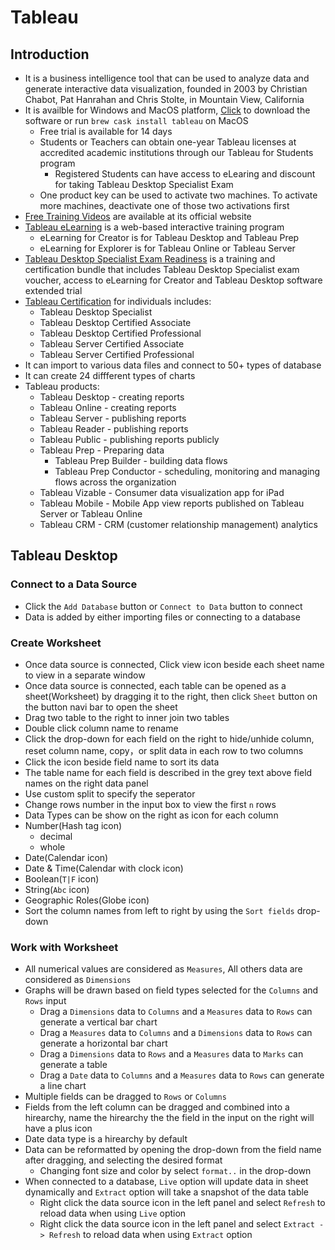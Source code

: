 # Tableau

## Introduction

- It is a business intelligence tool that can be used to analyze data and generate interactive data visualization, founded in 2003 by Christian Chabot, Pat Hanrahan and Chris Stolte, in Mountain View, California
- It is availble for Windows and MacOS platform, [Click](https://www.tableau.com/products/trial) to download the software or run `brew cask install tableau` on MacOS
  - Free trial is available for 14 days
  - Students or Teachers can obtain one-year Tableau licenses at accredited academic institutions through our Tableau for Students program
    - Registered Students can have access to eLearing and discount for taking Tableau Desktop Specialist Exam
  - One product key can be used to activate two machines. To activate more machines, deactivate one of those two activations first
- [Free Training Videos](https://www.tableau.com/learn/training/20203) are available at its official website
- [Tableau eLearning](https://www.tableau.com/learn/training/elearning) is a web-based interactive training program
  - eLearning for Creator is for Tableau Desktop and Tableau Prep
  - eLearning for Explorer is for Tableau Online or Tableau Server
- [Tableau Desktop Specialist Exam Readiness](https://www.tableau.com/learn/training/specialist-certification-prep) is a training and certification bundle that includes Tableau Desktop Specialist exam voucher, access to eLearning for Creator and Tableau Desktop software extended trial
- [Tableau Certification](https://www.tableau.com/learn/certification) for individuals includes:
  - Tableau Desktop Specialist
  - Tableau Desktop Certified Associate
  - Tableau Desktop Certified Professional
  - Tableau Server Certified Associate
  - Tableau Server Certified Professional
- It can import to various data files and connect to 50+ types of database
- It can create 24 diffferent types of charts
- Tableau products:
  - Tableau Desktop - creating reports
  - Tableau Online - creating reports
  - Tableau Server - publishing reports
  - Tableau Reader - publishing reports
  - Tableau Public - publishing reports publicly
  - Tableau Prep - Preparing data
    - Tableau Prep Builder - building data flows
    - Tableau Prep Conductor - scheduling, monitoring and managing flows across the organization
  - Tableau Vizable - Consumer data visualization app for iPad
  - Tableau Mobile - Mobile App view reports published on Tableau Server or Tableau Online
  - Tableau CRM - CRM (customer relationship management) analytics

## Tableau Desktop

### Connect to a Data Source

- Click the `Add Database` button or `Connect to Data` button to connect
- Data is added by either importing files or connecting to a database

### Create Worksheet

- Once data source is connected, Click view icon beside each sheet name to view in a separate window
- Once data source is connected, each table can be opened as a sheet(Worksheet) by dragging it to the right, then click `Sheet` button on the button navi bar to open the sheet
- Drag two table to the right to inner join two tables
- Double click column name to rename
- Click the drop-down for each field on the right to hide/unhide column, reset column name, copy，or split data in each row to two columns
- Click the icon beside field name to sort its data
- The table name for each field is described in the grey text above field names on the right data panel
- Use custom split to specify the seperator
- Change rows number in the input box to view the first `n` rows
- Data Types can be show on the right as icon for each column
- Number(Hash tag icon)
  - decimal
  - whole
- Date(Calendar icon)
- Date & Time(Calendar with clock icon)
- Boolean(`T|F` icon)
- String(`Abc` icon)
- Geographic Roles(Globe icon)
- Sort the column names from left to right by using the `Sort fields` drop-down

### Work with Worksheet

- All numerical values are considered as `Measures`, All others data are considered as `Dimensions`
- Graphs will be drawn based on field types selected for the `Columns` and `Rows` input
  - Drag a `Dimensions` data to `Columns` and a `Measures` data to `Rows` can generate a vertical bar chart
  - Drag a `Measures` data to `Columns` and a `Dimensions` data to `Rows` can generate a horizontal bar chart
  - Drag a `Dimensions` data to `Rows` and a `Measures` data to `Marks` can generate a table
  - Drag a `Date` data to `Columns` and a `Measures` data to `Rows` can generate a line chart
- Multiple fields can be dragged to `Rows` or `Columns`
- Fields from the left column can be dragged and combined into a hirearchy, name the hirearchy the the field in the input on the right will have a plus icon
- Date data type is a hirearchy by default
- Data can be reformatted by opening the drop-down from the field name after dragging, and selecting the desired format
  - Changing font size and color by select `format..` in the drop-down
- When connected to a database, `Live` option will update data in sheet dynamically and `Extract` option will take a snapshot of the data table
  - Right click the data source icon in the left panel and select `Refresh` to reload data when using `Live` option
  - Right click the data source icon in the left panel and select `Extract -> Refresh` to reload data when using `Extract` option
